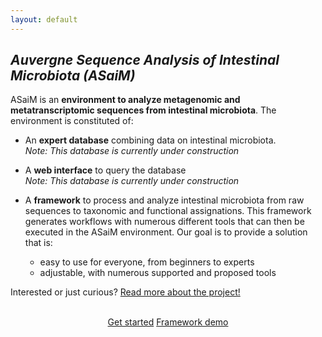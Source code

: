 ```yaml
---
layout: default
---
```


## _**A**uvergne **S**equence **A**nalysis of **I**ntestinal **M**icrobiota (ASaiM)_

ASaiM is an **environment to analyze metagenomic and metatranscriptomic sequences
from intestinal microbiota**. The environment is constituted of:

- An **expert database** combining data on intestinal microbiota.
<br>_Note: This database is currently under construction_

- A **web interface** to query the database
<br>_Note: This database is currently under construction_

- A **framework** to process and analyze intestinal microbiota from raw sequences
  to taxonomic and functional assignations. This framework generates workflows 
  with numerous different tools that can then be executed in the ASaiM environment. 
  Our goal is to provide a solution that is:
    - easy to use for everyone, from beginners to experts
    - adjustable, with numerous supported and proposed tools


Interested or just curious? [Read more about the project!](/about.html)

<center>
  <br>
  <a href="{{ site.documentation_page }}" class="get-started"><i class="fa fa-book"></i> Get started</a>
  <a href="http://asaim.readthedocs.io/en/latest/framework/tutorial/index.html" class="get-started"><i class="fa fa-flask"></i> Framework demo</a>
</center>
